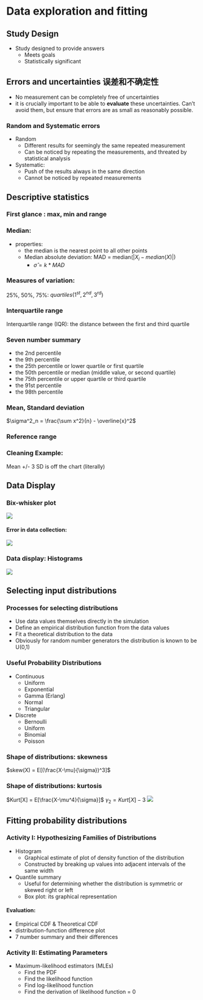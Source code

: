 # Data exploration and fitting

## Study Design
+ Study designed to provide answers
  + Meets goals
  + Statistically significant

## Errors and uncertainties 误差和不确定性
+ No measurement can be completely free of uncertainties
+ it is crucially important to be able to **evaluate** these uncertainties. Can’t avoid them, but ensure that errors are as small as reasonably possible.

### Random and Systematic errors
+ Random
  + Different results for seemingly the same repeated measurement
  + Can be noticed by repeating the measurements, and threated by statistical analysis
+ Systematic:
  + Push of the results always in the same direction
  + Cannot be noticed by repeated measurements

## Descriptive statistics
### First glance : max, min and range
### Median:
+ properties:
  + the median is the nearest point to all other points
  + Median absolute deviation: MAD = median$(|X_i-median(X)|)$
    + $\hat{\sigma} =k*MAD$

### Measures of variation:
25%, 50%, 75%: $quartiles (1^{st}, 2^{nd}, 3^{rd})$

### Interquartile range
Interquartile range (IQR): the distance between the first and third quartile
### Seven number summary
+ the 2nd percentile
+ the 9th percentile
+ the 25th percentile or lower quartile or first quartile
+ the 50th percentile or median (middle value, or second quartile)
+ the 75th percentile or upper quartile or third quartile
+ the 91st percentile
+ the 98th percentile
### Mean, Standard deviation
$\sigma^2_n = \frac{\sum x^2}{n} - \overline{x}^2$
### Reference range
### Cleaning Example:
Mean +/- 3 SD is off the chart (literally)


## Data Display
### Bix-whisker plot
![](img/lec4_1.png)
#### Error in data collection:
![](img/lec4_2.png)

### Data display: Histograms
![](img/lec4_3.png)

## Selecting input distributions

### Processes for selecting distributions
- Use data values themselves directly in the simulation
- Define an empirical distribution function from the data values
- Fit a theoretical distribution to the data
- Obviously for random number generators the distribution is known to be U(0,1)

### Useful Probability Distributions
+ Continuous
  + Uniform
  + Exponential
  + Gamma (Erlang)
  + Normal
  + Triangular
+ Discrete
  + Bernoulli
  + Uniform
  + Binomial
  + Poisson

### Shape of distributions: skewness
$skew(X) = E[(\frac{X-\mu}{\sigma})^3]$

### Shape of distributions: kurtosis
$Kurt[X] = E[\frac{X-\mu^4}{\sigma}]$
$\gamma_2 = Kurt[X]-3$
![](img/lec4_4.png)

## Fitting probability distributions
### Activity I: Hypothesizing Families of Distributions
+ Histogram
  - Graphical estimate of plot of density function of the distribution
  - Constructed by breaking up values into adjacent intervals of the same width
+ Quantile summary
  - Useful for determining whether the distribution is symmetric or skewed right or left
  - Box plot: its graphical representation

#### Evaluation:
+ Empirical CDF & Theoretical CDF
+ distribution-function difference plot
+ 7 number summary and their differences

### Activity II: Estimating Parameters
- Maximum-likelihood estimators (MLEs) 
  - Find the PDF
  - Find the likelihood function
  - Find log-likelihood function
  - Find the derivation of likelihood function = 0